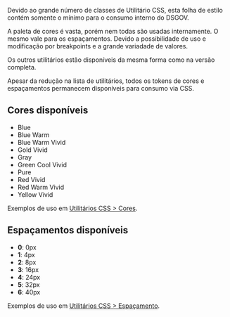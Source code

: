 Devido ao grande número de classes de Utilitário CSS, esta folha de estilo contém somente o mínimo para o consumo interno do DSGOV.

A paleta de cores é vasta, porém nem todas são usadas internamente. O mesmo vale para os espaçamentos. Devido a possibilidade de uso e modificação por breakpoints e a grande variadade de valores.

Os outros utilitários estão disponíveis da mesma forma como na versão completa.

Apesar da redução na lista de utilitários, todos os tokens de cores e espaçamentos permanecem disponíveis para consumo via CSS.

## Cores disponíveis

- Blue
- Blue Warm
- Blue Warm Vivid
- Gold Vivid
- Gray
- Green Cool Vivid
- Pure
- Red Vivid
- Red Warm Vivid
- Yellow Vivid

Exemplos de uso em [Utilitários CSS > Cores](/utilities-css/cores).

## Espaçamentos disponíveis

- **0**: 0px
- **1**: 4px
- **2**: 8px
- **3**: 16px
- **4**: 24px
- **5**: 32px
- **6**: 40px

Exemplos de uso em [Utilitários CSS > Espaçamento](/utilities-css/espacamento).
